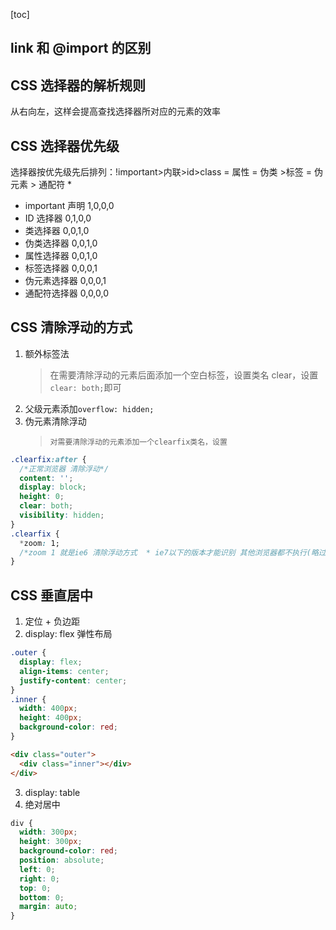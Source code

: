 [toc]

## link 和 @import 的区别

## CSS 选择器的解析规则

从右向左，这样会提高查找选择器所对应的元素的效率

## CSS 选择器优先级

选择器按优先级先后排列：!important>内联>id>class = 属性 = 伪类 >标签 = 伪元素 > 通配符 \*

- important 声明 1,0,0,0
- ID 选择器 0,1,0,0
- 类选择器 0,0,1,0
- 伪类选择器 0,0,1,0
- 属性选择器 0,0,1,0
- 标签选择器 0,0,0,1
- 伪元素选择器 0,0,0,1
- 通配符选择器 0,0,0,0

## CSS 清除浮动的方式

1.  额外标签法
    > 在需要清除浮动的元素后面添加一个空白标签，设置类名 clear，设置`clear: both;`即可
2.  父级元素添加`overflow: hidden;`
3.  伪元素清除浮动
    >     对需要清除浮动的元素添加一个clearfix类名，设置

```css
.clearfix:after {
  /*正常浏览器 清除浮动*/
  content: '';
  display: block;
  height: 0;
  clear: both;
  visibility: hidden;
}
.clearfix {
  *zoom: 1;
  /*zoom 1 就是ie6 清除浮动方式  * ie7以下的版本才能识别 其他浏览器都不执行(略过)*/
}
```

## CSS 垂直居中

1. 定位 + 负边距
2. display: flex 弹性布局

```css
.outer {
  display: flex;
  align-items: center;
  justify-content: center;
}
.inner {
  width: 400px;
  height: 400px;
  background-color: red;
}
```

```html
<div class="outer">
  <div class="inner"></div>
</div>
```

3. display: table
4. 绝对居中

```css
div {
  width: 300px;
  height: 300px;
  background-color: red;
  position: absolute;
  left: 0;
  right: 0;
  top: 0;
  bottom: 0;
  margin: auto;
}
```
